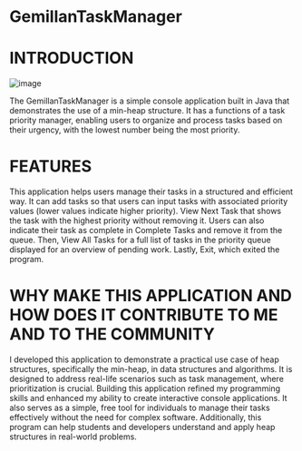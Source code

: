 # GemillanTaskManager
# INTRODUCTION
![image](https://github.com/user-attachments/assets/c9f82fc7-e1e0-4f8a-be0a-9ee0a57b1f40)

The GemillanTaskManager is a simple console application built in Java that demonstrates the use of a min-heap structure. It has a functions of a task priority manager, enabling users to organize and process tasks based on their urgency, with the lowest number being the most priority.

# FEATURES

This application helps users manage their tasks in a structured and efficient way. It can add tasks so that users can input tasks with associated priority values (lower values indicate higher priority). View Next Task that shows the task with the highest priority without removing it. Users can also indicate their task as complete in Complete Tasks and remove it from the queue.
Then, View All Tasks for a full list of tasks in the priority queue displayed for an overview of pending work. Lastly, Exit, which exited the program.

# WHY MAKE THIS APPLICATION AND HOW DOES IT CONTRIBUTE TO ME AND TO THE COMMUNITY

I developed this application to demonstrate a practical use case of heap structures, specifically the min-heap, in data structures and algorithms. It is designed to address real-life scenarios such as task management, where prioritization is crucial. Building this application refined my programming skills and enhanced my ability to create interactive console applications. It also serves as a simple, free tool for individuals to manage their tasks effectively without the need for complex software. Additionally, this program can help students and developers understand and apply heap structures in real-world problems.

